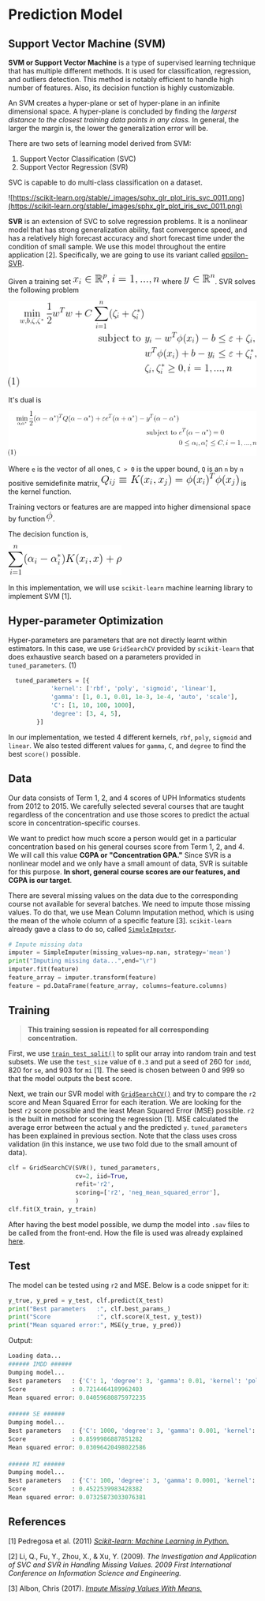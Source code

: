 # Prediction Model

## Support Vector Machine (SVM)

**SVM or Support Vector Machine** is a type of supervised learning technique that has multiple different methods. It is used for classification, regression, and outliers detection. This method is notably efficient to handle high number of features. Also, its decision function is highly customizable. 

An SVM creates a hyper-plane or set of hyper-plane in an infinite dimensional space. A hyper-plane is concluded by finding the *largerst distance to the closest training data points in any class.* In general, the larger the margin is, the lower the generalization error will be.

There are two sets of learning model derived from SVM:

1. Support Vector Classification (SVC)
2. Support Vector Regression (SVR)

SVC is capable to do multi-class classification on a dataset.

![https://scikit-learn.org/stable/_images/sphx_glr_plot_iris_svc_0011.png](https://scikit-learn.org/stable/_images/sphx_glr_plot_iris_svc_0011.png)

**SVR** is an extension of SVC to solve regression problems. It is a nonlinear model that has strong generalization ability, fast convergence speed, and has a relatively high forecast accuracy and short forecast time under the condition of small sample. We use this model throughout the entire application [2]. Specifically, we are going to use its variant called [epsilon-SVR](https://scikit-learn.org/stable/modules/generated/sklearn.svm.SVR.html).

Given a training set ![training-set](/img/equations/1.png) where ![y-in-R](/img/equations/2.png). SVR solves the following problem

![svm-problem](/img/equations/3.png)

It's dual is

![dual](/img/equations/4.png)

Where `e` is the vector of all ones, `C > 0` is the upper bound, `Q` is an `n` by `n` positive semidefinite matrix, ![equation](/img/equations/5.png) is the kernel function.

Training vectors or features are are mapped into higher dimensional space by function ![phi](/img/equations/phi.png).

The decision function is,

![decision](/img/equations/6.png)

In this implementation, we will use `scikit-learn` machine learning library to implement SVM [1].

## Hyper-parameter Optimization

Hyper-parameters are parameters that are not directly learnt within estimators. In this case, we use `GridSearchCV` provided by `scikit-learn` that does exhaustive search based on a parameters provided in `tuned_parameters`. (1)

```python
  tuned_parameters = [{
            'kernel': ['rbf', 'poly', 'sigmoid', 'linear'],
            'gamma': [1, 0.1, 0.01, 1e-3, 1e-4, 'auto', 'scale'],
            'C': [1, 10, 100, 1000],
            'degree': [3, 4, 5],
        }]
```

In our implementation, we tested 4 different kernels, `rbf`, `poly`, `sigmoid` and `linear`. We also tested different values for `gamma`, `C`, and `degree` to find the best `score()` possible.

## Data

Our data consists of Term 1, 2, and 4 scores of UPH Informatics students from 2012 to 2015. We carefully selected several courses that are taught regardless of the concentration and use those scores to predict the actual score in concentration-specific courses.

We want to predict how much score a person would get in a particular concentration based on his general courses score from Term 1, 2, and 4. We will call this value **CGPA or "Concentration GPA."** Since SVR is a nonlinear model and we only have a small amount of data, SVR is suitable for this purpose. **In short, general course scores are our features, and CGPA is our target**.

There are several missing values on the data due to the corresponding course not available for several batches. We need to impute those missing values. To do that, we use Mean Column Imputation method, which is using the mean of the whole column of a specific feature [3]. `scikit-learn` already gave a class to do so, called [`SimpleImputer`](https://scikit-learn.org/stable/modules/generated/sklearn.impute.SimpleImputer.html).

```python
# Impute missing data
imputer = SimpleImputer(missing_values=np.nan, strategy='mean')
print("Imputing missing data...",end="\r")
imputer.fit(feature)
feature_array = imputer.transform(feature)
feature = pd.DataFrame(feature_array, columns=feature.columns)
```

## Training

> **This training session is repeated for all corresponding concentration.**

First, we use [`train_test_split()`](https://scikit-learn.org/stable/modules/generated/sklearn.model_selection.train_test_split.html) to split our array into random train and test subsets. We use the `test_size` value of `0.3` and put a seed of 260 for `imdd`, 820 for `se`, and 903 for `mi` [1]. The seed is chosen between 0 and 999 so that the model outputs the best score.

Next, we train our SVR model with [`GridSearchCV()`](https://scikit-learn.org/stable/modules/generated/sklearn.model_selection.GridSearchCV.html) and try to compare the `r2` score and Mean Squared Error for each iteration. We are looking for the best `r2` score possible and the least Mean Squared Error (MSE) possible. `r2` is the built in method for scoring the regression [1]. MSE calculated the average error between the actual `y` and the predicted `y`. `tuned_parameters` has been explained in previous section. Note that the class uses cross validation (in this instance, we use two fold due to the small amount of data).

```python
clf = GridSearchCV(SVR(), tuned_parameters,
                   cv=2, iid=True,
                   refit='r2',
                   scoring=['r2', 'neg_mean_squared_error'],
                   )
clf.fit(X_train, y_train)
```

After having the best model possible, we dump the model into `.sav` files to be called from the front-end. How the file is used was already explained [here](/README.md#integration-with-dash).

## Test

The model can be tested using `r2` and MSE. Below is a code snippet for it:

```python
y_true, y_pred = y_test, clf.predict(X_test)
print("Best parameters   :", clf.best_params_)
print("Score             :", clf.score(X_test, y_test))
print("Mean squared error:", MSE(y_true, y_pred))
```

Output:

```python
Loading data...
###### IMDD ######
Dumping model...
Best parameters   : {'C': 1, 'degree': 3, 'gamma': 0.01, 'kernel': 'poly'}
Score             : 0.7214464189962403
Mean squared error: 0.04059680875972235

###### SE ######
Dumping model...
Best parameters   : {'C': 1000, 'degree': 3, 'gamma': 0.001, 'kernel': 'poly'}
Score             : 0.8599986887851282
Mean squared error: 0.03096420498022586

###### MI ######
Dumping model...
Best parameters   : {'C': 100, 'degree': 3, 'gamma': 0.0001, 'kernel': 'rbf'}
Score             : 0.4522539983428382
Mean squared error: 0.07325873033076381
```

## References

[1] Pedregosa et al. (2011) [*Scikit-learn: Machine Learning in Python.*](http://jmlr.csail.mit.edu/papers/v12/pedregosa11a.html) 

[2] Li, Q., Fu, Y., Zhou, X., & Xu, Y. (2009). *The Investigation and Application of SVC and SVR in Handling Missing Values. 2009 First International Conference on Information Science and Engineering.*

[3] Albon, Chris (2017). [*Impute Missing Values With Means.*](https://chrisalbon.com/machine_learning/preprocessing_structured_data/impute_missing_values_with_means/)
